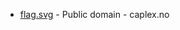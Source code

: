 * [flag.svg](https://commons.wikimedia.org/wiki/File:Holtålen_komm.svg) - Public domain - caplex.no
